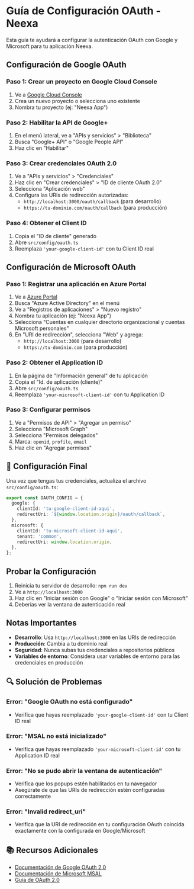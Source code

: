 # Guía de Configuración OAuth - Neexa

Esta guía te ayudará a configurar la autenticación OAuth con Google y Microsoft para tu aplicación Neexa.

## Configuración de Google OAuth

### Paso 1: Crear un proyecto en Google Cloud Console

1. Ve a [Google Cloud Console](https://console.cloud.google.com/)
2. Crea un nuevo proyecto o selecciona uno existente
3. Nombra tu proyecto (ej: "Neexa App")

### Paso 2: Habilitar la API de Google+

1. En el menú lateral, ve a "APIs y servicios" > "Biblioteca"
2. Busca "Google+ API" o "Google People API"
3. Haz clic en "Habilitar"

### Paso 3: Crear credenciales OAuth 2.0

1. Ve a "APIs y servicios" > "Credenciales"
2. Haz clic en "Crear credenciales" > "ID de cliente OAuth 2.0"
3. Selecciona "Aplicación web"
4. Configura las URIs de redirección autorizadas:
   - `http://localhost:3000/oauth/callback` (para desarrollo)
   - `https://tu-dominio.com/oauth/callback` (para producción)

### Paso 4: Obtener el Client ID

1. Copia el "ID de cliente" generado
2. Abre `src/config/oauth.ts`
3. Reemplaza `'your-google-client-id'` con tu Client ID real

## Configuración de Microsoft OAuth

### Paso 1: Registrar una aplicación en Azure Portal

1. Ve a [Azure Portal](https://portal.azure.com/)
2. Busca "Azure Active Directory" en el menú
3. Ve a "Registros de aplicaciones" > "Nuevo registro"
4. Nombra tu aplicación (ej: "Neexa App")
5. Selecciona "Cuentas en cualquier directorio organizacional y cuentas Microsoft personales"
6. En "URI de redirección", selecciona "Web" y agrega:
   - `http://localhost:3000` (para desarrollo)
   - `https://tu-dominio.com` (para producción)

### Paso 2: Obtener el Application ID

1. En la página de "Información general" de tu aplicación
2. Copia el "Id. de aplicación (cliente)"
3. Abre `src/config/oauth.ts`
4. Reemplaza `'your-microsoft-client-id'` con tu Application ID

### Paso 3: Configurar permisos

1. Ve a "Permisos de API" > "Agregar un permiso"
2. Selecciona "Microsoft Graph"
3. Selecciona "Permisos delegados"
4. Marca: `openid`, `profile`, `email`
5. Haz clic en "Agregar permisos"

## 📝 Configuración Final

Una vez que tengas tus credenciales, actualiza el archivo `src/config/oauth.ts`:

```typescript
export const OAUTH_CONFIG = {
  google: {
    clientId: 'tu-google-client-id-aqui',
    redirectUri: `${window.location.origin}/oauth/callback`,
  },
  microsoft: {
    clientId: 'tu-microsoft-client-id-aqui',
    tenant: 'common',
    redirectUri: window.location.origin,
  },
};
```

## Probar la Configuración

1. Reinicia tu servidor de desarrollo: `npm run dev`
2. Ve a `http://localhost:3000`
3. Haz clic en "Iniciar sesión con Google" o "Iniciar sesión con Microsoft"
4. Deberías ver la ventana de autenticación real

## Notas Importantes

- **Desarrollo**: Usa `http://localhost:3000` en las URIs de redirección
- **Producción**: Cambia a tu dominio real
- **Seguridad**: Nunca subas tus credenciales a repositorios públicos
- **Variables de entorno**: Considera usar variables de entorno para las credenciales en producción

## 🔍 Solución de Problemas

### Error: "Google OAuth no está configurado"
- Verifica que hayas reemplazado `'your-google-client-id'` con tu Client ID real

### Error: "MSAL no está inicializado"
- Verifica que hayas reemplazado `'your-microsoft-client-id'` con tu Application ID real

### Error: "No se pudo abrir la ventana de autenticación"
- Verifica que los popups estén habilitados en tu navegador
- Asegúrate de que las URIs de redirección estén configuradas correctamente

### Error: "Invalid redirect_uri"
- Verifica que la URI de redirección en tu configuración OAuth coincida exactamente con la configurada en Google/Microsoft

## 📚 Recursos Adicionales

- [Documentación de Google OAuth 2.0](https://developers.google.com/identity/protocols/oauth2)
- [Documentación de Microsoft MSAL](https://docs.microsoft.com/en-us/azure/active-directory/develop/msal-overview)
- [Guía de OAuth 2.0](https://oauth.net/2/)
